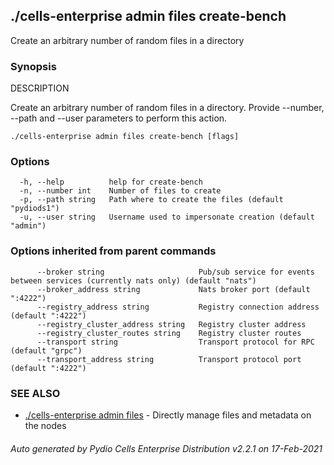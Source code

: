 ## ./cells-enterprise admin files create-bench

Create an arbitrary number of random files in a directory

### Synopsis


DESCRIPTION

  Create an arbitrary number of random files in a directory.
  Provide --number, --path and --user parameters to perform this action.


```
./cells-enterprise admin files create-bench [flags]
```

### Options

```
  -h, --help          help for create-bench
  -n, --number int    Number of files to create
  -p, --path string   Path where to create the files (default "pydiods1")
  -u, --user string   Username used to impersonate creation (default "admin")
```

### Options inherited from parent commands

```
      --broker string                     Pub/sub service for events between services (currently nats only) (default "nats")
      --broker_address string             Nats broker port (default ":4222")
      --registry_address string           Registry connection address (default ":4222")
      --registry_cluster_address string   Registry cluster address
      --registry_cluster_routes string    Registry cluster routes
      --transport string                  Transport protocol for RPC (default "grpc")
      --transport_address string          Transport protocol port (default ":4222")
```

### SEE ALSO

* [./cells-enterprise admin files](./cells-enterprise-admin-files)	 - Directly manage files and metadata on the nodes

###### Auto generated by Pydio Cells Enterprise Distribution v2.2.1 on 17-Feb-2021
